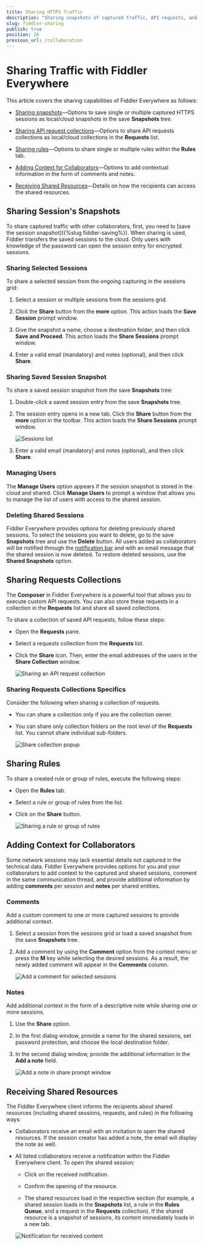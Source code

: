 ```yaml
---
title: Sharing HTTPS Traffic
description: "Sharing snapshots of captured traffic, API requests, and rules with the Fiddler Everywhere web-debugging proxy application."
slug: fiddler-sharing
publish: true
position: 20
previous_url: /collaboration
---
```


# Sharing Traffic with Fiddler Everywhere

This article covers the sharing capabilities of Fiddler Everywhere as follows:

- [Sharing snapshots](#sharing-sessions-snapshots)&mdash;Options to save single or multiple captured HTTPS sessions as local/cloud snapshots in the save **Snapshots** tree.

- [Sharing API request collections](#sharing-requests-collections)&mdash;Options to share API requests collections as local/cloud collections in the **Requests** list.

- [Sharing rules](#sharing-rules)&mdash;Options to share single or multiple rules within the **Rules** tab.

- [Adding Context for Collaborators](#adding-context-for-collaborators)&mdash;Options to add contextual information in the form of comments and notes.

- [Receiving Shared Resources](#receiving-shared-resources)&mdash;Details on how the recipients can access the shared resources.

## Sharing Session's Snapshots

To share captured traffic with other collaborators, first, you need to [save the session snapshot]({%slug fiddler-saving%}). When sharing is used, Fiddler transfers the saved sessions to the cloud. Only users with knowledge of the password can open the session entry for encrypted sessions.

### Sharing Selected Sessions

To share a selected session from the ongoing capturing in the sessions grid:

1. Select a session or multiple sessions from the sessions grid.
 
1. Click the **Share** button from the **more** option. This action loads the **Save Session** prompt window. 

1. Give the snapshot a name, choose a destination folder, and then click **Save and Proceed**. This action loads the **Share Sessions** prompt window. 

1. Enter a valid email (mandatory) and notes (optional), and then click **Share**.

### Sharing Saved Session Snapshot

To share a saved session snapshot from the save **Snapshots** tree:

1. Double-click a saved session entry from the save **Snapshots** tree.

1. The session entry opens in a new tab. Click the **Share** button from the **more** option in the toolbar. This action loads the **Share Sessions** prompt window. 

    ![Sessions list](../images/collaboration/share-saved-toolbar-more.png)

1. Enter a valid email (mandatory) and notes (optional), and then click **Share**.



### Managing Users

The **Manage Users** option appears if the session snapshot is stored in the cloud and shared. Click **Manage Users** to prompt a window that allows you to manage the list of users with access to the shared session.


### Deleting Shared Sessions

Fiddler Everywhere provides options for deleting previously shared sessions. To select the sessions you want to delete, go to the save **Snapshots** tree and use the **Delete** button. All users added as collaborators will be notified through the [notification bar](#notifications-for-shared-content)  and with an email message that the shared session is now deleted. To restore deleted sessions, use the **Shared Snapshots** option.


## Sharing Requests Collections

The **Composer** in Fiddler Everywhere is a powerful tool that allows you to execute custom API requests. You can also store these requests in a collection in the **Requests** list and share all saved collections.

To share a collection of saved API requests, follow these steps:

- Open the **Requests** pane.

- Select a requests collection from the **Requests** list.

- Click the **Share** icon. Then, enter the email addresses of the users in the **Share Collection** window.

    ![Sharing an API request collection](../images/collaboration/share-saved-request-collection.png)

### Sharing Requests Collections Specifics

Consider the following when sharing a collection of requests.

- You can share a collection only if you are the collection owner.

- You can share only collection folders on the root level of the **Requests** list. You cannot share individual sub-folders.  

    ![Share collection popup](../images/collaboration/share-saved-request-collection-prompt.png)

## Sharing Rules

To share a created rule or group of rules, execute the following steps:

- Open the **Rules** tab.

- Select a rule or group of rules from the list.

- Click on the **Share** button.

    ![Sharing a rule or group of rules](../images/collaboration/share-rules-toolbar.png)


## Adding Context for Collaborators

Some network sessions may lack essential details not captured in the technical data. Fiddler Everywhere provides options for you and your collaborators to add context to the captured and shared sessions, comment in the same communication thread, and provide additional information by adding **comments** per session and **notes** per shared entities.

### Comments

Add a custom comment to one or more captured sessions to provide additional context.

1. Select a session from the sessions grid or load a saved snapshot from the save **Snapshots** tree.

1. Add a comment by using the **Comment** option from the context menu or press the **M** key while selecting the desired sessions. As a result, the newly added comment will appear in the **Comments** column.

    ![Add a comment for selected sessions](../images/livetraffic/websessions/add-session-comment.png)

### Notes

Add additional context in the form of a descriptive note while sharing one or more sessions.

1. Use the **Share** option.

1. In the first dialog window, provide a name for the shared sessions, set password protection, and choose the local destination folder.
    
1. In the second dialog window, provide the additional information in the **Add a note** field.

    ![Add a note in share prompt window](../images/livetraffic/websessions/websessions-toolbar-share-shareprompt.png)


## Receiving Shared Resources

The Fiddler Everywhere client informs the recipients about shared resources (including shared sessions, requests, and rules) in the following ways:

- Collaborators receive an email with an invitation to open the shared resources. If the session creator has added a note, the email will display the note as well.

- All listed collaborators receive a notification within the Fiddler Everywhere client. To open the shared session:

    * Click on the received notification.

    * Confirm the opening of the resource.

    * The shared resources load in the respective section (for example, a shared session loads in the **Snapshots** list, a rule in the **Rules Queue**, and a request in the **Requests** collection). If the shared resource is a snapshot of sessions, its content immediately loads in a new tab.

    ![Notification for received content](../images/settings/notifications-for-shared-content.png)